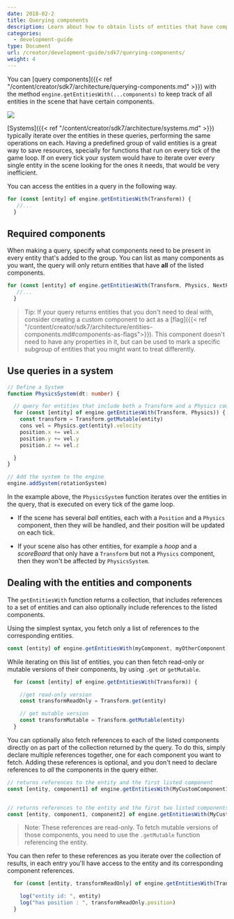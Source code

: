 ```yaml
---
date: 2018-02-2
title: Querying components
description: Learn about how to obtain lists of entities that have components in common, to make checking or updating them easier.
categories:
  - development-guide
type: Document
url: /creator/development-guide/sdk7/querying-components/
weight: 4
---
```




You can [query components]({{< ref "/content/creator/sdk7/architecture/querying-components.md" >}}) with the method `engine.getEntitiesWith(...components)` to keep track of all entities in the scene that have certain components.


<!-- TODO: check image -->
![](/images/media/ecs-big-picture-w-compgroup.png)


[Systems]({{< ref "/content/creator/sdk7/architecture/systems.md" >}}) typically iterate over the entities in these queries, performing the same operations on each. Having a predefined group of valid entities is a great way to save resources, specially for functions that run on every tick of the game loop. If on every tick your system would have to iterate over every single entity in the scene looking for the ones it needs, that would be very inefficient.

You can access the entities in a query in the following way. 

```ts
for (const [entity] of engine.getEntitiesWith(Transform)) {
   //...
  }
```

## Required components

When making a query, specify what components need to be present in every entity that's added to the group. You can list as many components as you want, the query will only return entities that have **all** of the listed components.

```ts
for (const [entity] of engine.getEntitiesWith(Transform, Physics, NextPosition)) {
   //...
  }
```

> Tip: If your query returns entities that you don't need to deal with, consider creating a custom component to act as a [flag]({{< ref "/content/creator/sdk7/architecture/entities-components.md#components-as-flags">}}). This component doesn't need to have any properties in it, but can be used to mark a specific subgroup of entities that you might want to treat differently.

## Use queries in a system

```ts
// Define a System
function PhysicsSystem(dt: number) {

  // query for entities that include both a Transform and a Physics component
  for (const [entity] of engine.getEntitiesWith(Transform, Physics)) {
    const transform = Transform.getMutable(entity)
	cons vel = Physics.get(entity).velocity
	position.x += vel.x
	position.y += vel.y
	position.z += vel.z

  }
}

// Add the system to the engine
engine.addSystem(rotationSystem)

```

In the example above, the `PhysicsSystem` function iterates over the entities in the query, that is executed on every tick of the game loop.

- If the scene has several _ball_ entities, each with a `Position` and a `Physics` component, then they will be handled, and their position will be updated on each tick.

- If your scene also has other entities, for example a _hoop_ and a _scoreBoard_ that only have a `Transform` but not a `Physics` component, then they won't be affected by `PhysicsSystem`.


## Dealing with the entities and components


The `getEntitiesWith` function returns a collection, that includes references to a set of entities and can also optionally include references to the listed components.

<!-- TODO: confirm, is it really a "collection" any better name? -->


Using the simplest syntax, you fetch only a list of references to the corresponding entities.

```ts
const [entity] of engine.getEntitiesWith(myComponent, myOtherComponent)
```

While iterating on this list of entities, you can then fetch read-only or mutable versions of their components, by using `.get` or `getMutable`.

```ts
  for (const [entity] of engine.getEntitiesWith(Transform)) {

	//get read-only version
	const transformReadOnly = Transform.get(entity)

	// get mutable version
    const transformMutable = Transform.getMutable(entity)
  }
```

You can optionally also fetch references to each of the listed components directly on as part of the collection returned by the query. To do this, simply declare multiple references together, one for each component you want to fetch. Adding these references is optional, and you don't need to declare references to _all_ the components in the query either.

```ts
// returns references to the entity and the first listed component
const [entity, component1] of engine.getEntitiesWith(MyCustomComponent1, MyCustomComponent2)


// returns references to the entity and the first two listed components
const [entity, component1, component2] of engine.getEntitiesWith(MyCustomComponent1, MyCustomComponent2)
```

> Note: These references are read-only. To fetch mutable versions of those components, you need to use the `.getMutable` function referencing the entity.

You can then refer to these references as you iterate over the collection of results, in each entry you'll have access to the entity and its corresponding component references.


```ts
  for (const [entity, transformReadOnly] of engine.getEntitiesWith(Transform)) {

	log("entity id: ", entity)
	log("has position : ", transformReadOnly.position)
  }
```
